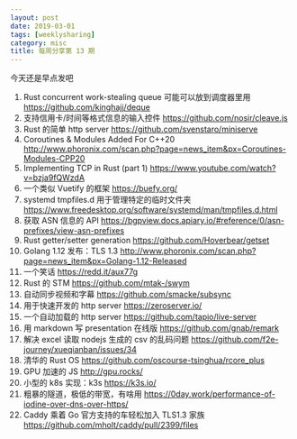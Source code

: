 ```yaml
---
layout: post
date: 2019-03-01
tags: [weeklysharing]
category: misc
title: 每周分享第 13 期
---
```


今天还是早点发吧

1. Rust concurrent work-stealing queue 可能可以放到调度器里用 https://github.com/kinghajj/deque
2. 支持信用卡/时间等格式信息的输入控件 https://github.com/nosir/cleave.js
3. Rust 的简单 http server https://github.com/svenstaro/miniserve
4. Coroutines & Modules Added For C++20 http://www.phoronix.com/scan.php?page=news_item&px=Coroutines-Modules-CPP20
5. Implementing TCP in Rust (part 1) https://www.youtube.com/watch?v=bzja9fQWzdA
6. 一个类似 Vuetify 的框架 https://buefy.org/
7. systemd tmpfiles.d 用于管理特定的临时文件夹 https://www.freedesktop.org/software/systemd/man/tmpfiles.d.html
8. 获取 ASN 信息的 API https://bgpview.docs.apiary.io/#reference/0/asn-prefixes/view-asn-prefixes
9. Rust getter/setter generation https://github.com/Hoverbear/getset
10. Golang 1.12 发布：TLS 1.3 http://www.phoronix.com/scan.php?page=news_item&px=Golang-1.12-Released
11. 一个笑话 https://redd.it/aux77g
12. Rust 的 STM https://github.com/mtak-/swym
13. 自动同步视频和字幕 https://github.com/smacke/subsync
14. 用于快速开发的 http server https://zeroserver.io/
15. 一个自动加载的 http server https://github.com/tapio/live-server
16. 用 markdown 写 presentation 在线版 https://github.com/gnab/remark
17. 解决 excel 读取 nodejs 生成的 csv 的乱码问题 https://github.com/f2e-journey/xueqianban/issues/34
18. 清华的 Rust OS https://github.com/oscourse-tsinghua/rcore_plus
19. GPU 加速的 JS http://gpu.rocks/
20. 小型的 k8s 实现：k3s https://k3s.io/
21. 粗暴的隧道，极低的带宽，有啥用 https://0day.work/performance-of-iodine-over-dns-over-https/
22. Caddy 乘着 Go 官方支持的车轻松加入 TLS1.3 家族 https://github.com/mholt/caddy/pull/2399/files
